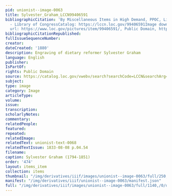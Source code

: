 ```yaml
---
pid: unionist--image-0063
title: Sylvester_Graham_LCCN99406591
bibliographicCitation: 'By Miscellaneous Items in High Demand, PPOC, Library of Congress
  - Library of CongressCatalog: https://lccn.loc.gov/99406591Image download: https://cdn.loc.gov/service/pnp/cph/3c20000/3c23000/3c23800/3c23830v.jpgOriginal
  url: https://www.loc.gov/pictures/item/99406591/, Public Domain, https://commons.wikimedia.org/w/index.php?curid=68235987'
bibliographicCitationRepublished: 
fullIssueSequenceNumber: 
creator: 
dateCreated: '1880'
description: Engraving of dietary reformer Sylvester Graham
language: English
publisher: 
IsPartOf: 
rights: Public Domain
source: https://catalog.loc.gov/vwebv/search?searchCode=LCCN&searchArg=99406591&searchType=1&permalink=y
subject: 
type: image
category: Image
articleType: 
volume: 
issue: 
transcription: 
scholarlyNotes: 
commentary: 
relatedPeople: 
featured: 
repeated: 
relatedImage: 
relatedText: unionist-text-0068
relatedTextIssue: 1833-08-08 p.04.54
filename: 
caption: Sylvester Graham (1794-1851)
order: '474'
layout: items_item
collection: items
thumbnail: "/img/derivatives/iiif/images/unionist--image-0063/full/250,/0/default.jpg"
manifest: "/img/derivatives/iiif/unionist--image-0063/manifest.json"
full: "/img/derivatives/iiif/images/unionist--image-0063/full/1140,/0/default.jpg"
---
```

